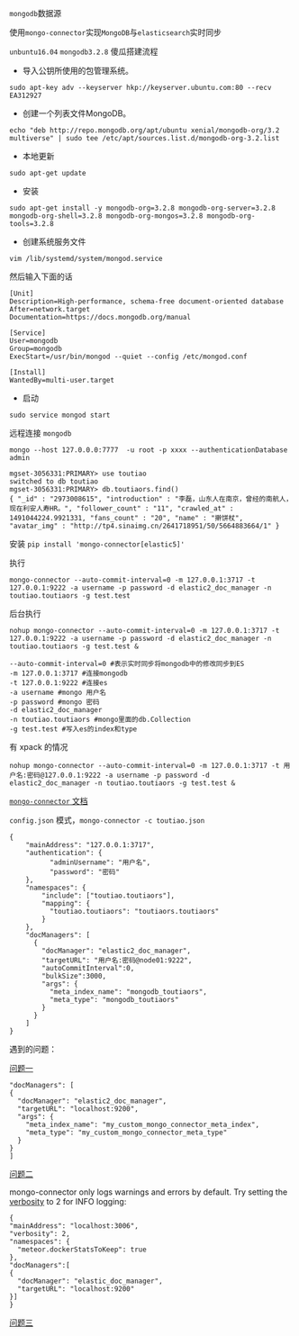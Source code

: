 `mongodb`数据源

使用`mongo-connector`实现`MongoDB`与`elasticsearch`实时同步

`unbuntu16.04` `mongodb3.2.8` 傻瓜搭建流程

* 导入公钥所使用的包管理系统。

```
sudo apt-key adv --keyserver hkp://keyserver.ubuntu.com:80 --recv EA312927
```

* 创建一个列表文件MongoDB。

```
echo "deb http://repo.mongodb.org/apt/ubuntu xenial/mongodb-org/3.2 multiverse" | sudo tee /etc/apt/sources.list.d/mongodb-org-3.2.list
```

* 本地更新

```
sudo apt-get update
```

* 安装

```
sudo apt-get install -y mongodb-org=3.2.8 mongodb-org-server=3.2.8 mongodb-org-shell=3.2.8 mongodb-org-mongos=3.2.8 mongodb-org-tools=3.2.8
```

* 创建系统服务文件

```
vim /lib/systemd/system/mongod.service
```

然后输入下面的话

```
[Unit]
Description=High-performance, schema-free document-oriented database
After=network.target
Documentation=https://docs.mongodb.org/manual

[Service]
User=mongodb
Group=mongodb
ExecStart=/usr/bin/mongod --quiet --config /etc/mongod.conf

[Install]
WantedBy=multi-user.target
```

* 启动

```
sudo service mongod start
```

远程连接 `mongodb`

```
mongo --host 127.0.0.0:7777  -u root -p xxxx --authenticationDatabase admin
```

```
mgset-3056331:PRIMARY> use toutiao
switched to db toutiao
mgset-3056331:PRIMARY> db.toutiaors.find()
{ "_id" : "2973008615", "introduction" : "李磊，山东人在南京，曾经的南航人，现在利安人寿HR。", "follower_count" : "11", "crawled_at" : 1491044224.9921331, "fans_count" : "20", "name" : "擀饼杖", "avatar_img" : "http://tp4.sinaimg.cn/2641718951/50/5664883664/1" }
```

安装  `pip install 'mongo-connector[elastic5]'`

执行

```
mongo-connector --auto-commit-interval=0 -m 127.0.0.1:3717 -t 127.0.0.1:9222 -a username -p password -d elastic2_doc_manager -n toutiao.toutiaors -g test.test
```

后台执行

```
nohup mongo-connector --auto-commit-interval=0 -m 127.0.0.1:3717 -t 127.0.0.1:9222 -a username -p password -d elastic2_doc_manager -n toutiao.toutiaors -g test.test &
```

```
--auto-commit-interval=0 #表示实时同步将mongodb中的修改同步到ES
-m 127.0.0.1:3717 #连接mongodb
-t 127.0.0.1:9222 #连接es
-a username #mongo 用户名
-p password #mongo 密码
-d elastic2_doc_manager 
-n toutiao.toutiaors #mongo里面的db.Collection
-g test.test #写入es的index和type
```

有 xpack 的情况

```
nohup mongo-connector --auto-commit-interval=0 -m 127.0.0.1:3717 -t 用户名:密码@127.0.0.1:9222 -a username -p password -d elastic2_doc_manager -n toutiao.toutiaors -g test.test &
```

[`mongo-connector` 文档](https://github.com/mongodb-labs/mongo-connector/wiki/Configuration-Options)

`config.json` 模式，`mongo-connector -c toutiao.json`

```
{
    "mainAddress": "127.0.0.1:3717",
    "authentication": {
          "adminUsername": "用户名",
          "password": "密码"
    },
    "namespaces": {
        "include": ["toutiao.toutiaors"],
        "mapping": {
          "toutiao.toutiaors": "toutiaors.toutiaors"
        }
    },
    "docManagers": [
      {
        "docManager": "elastic2_doc_manager",
        "targetURL": "用户名:密码@node01:9222",
        "autoCommitInterval":0,
        "bulkSize":3000,
        "args": {
          "meta_index_name": "mongodb_toutiaors",
          "meta_type": "mongodb_toutiaors"
        }
      }
    ]
}
```

遇到的问题：

[问题一](https://github.com/mongodb-labs/elastic2-doc-manager/pull/2)

```
"docManagers": [
{
  "docManager": "elastic2_doc_manager",
  "targetURL": "localhost:9200",
  "args": {
    "meta_index_name": "my_custom_mongo_connector_meta_index",
    "meta_type": "my_custom_mongo_connector_meta_type"
  }
}
]
```

[问题二](https://github.com/mongodb-labs/mongo-connector/issues/641)

mongo-connector only logs warnings and errors by default. Try setting the [verbosity](https://github.com/mongodb-labs/mongo-connector/wiki/Configuration-Options#verbosity) to 2 for INFO logging:

```
{
"mainAddress": "localhost:3006",
"verbosity": 2,
"namespaces": {
  "meteor.dockerStatsToKeep": true
},
"docManagers":[
{
  "docManager": "elastic_doc_manager",
  "targetURL": "localhost:9200"
}]
}
```

[问题三](https://github.com/mongodb-labs/mongo-connector/blob/master/config.json)

